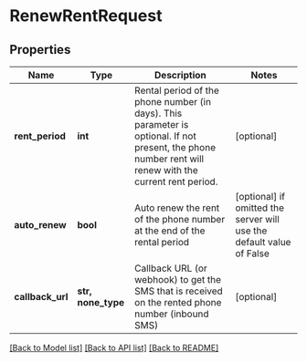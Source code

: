 # RenewRentRequest


## Properties
Name | Type | Description | Notes
------------ | ------------- | ------------- | -------------
**rent_period** | **int** | Rental period of the phone number (in days). This parameter is optional. If not present, the phone number rent will renew with the current rent period. | [optional] 
**auto_renew** | **bool** | Auto renew the rent of the phone number at the end of the rental period | [optional]  if omitted the server will use the default value of False
**callback_url** | **str, none_type** | Callback URL (or webhook) to get the SMS that is received on the rented phone number (inbound SMS) | [optional] 

[[Back to Model list]](../../README.md#models) [[Back to API list]](../../README.md#available-methods) [[Back to README]](../../README.md)


